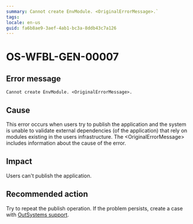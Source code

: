 ```yaml
---
summary: Cannot create EnvModule. <OriginalErrorMessage>.`
tags:
locale: en-us
guid: fa6b8ae9-3aef-4ab1-bc3a-8ddb43c7a126
---
```


# OS-WFBL-GEN-00007

## Error message

`Cannot create EnvModule. <OriginalErrorMessage>.`

## Cause

This error occurs when users try to publish the application and the system is unable to validate external dependencies (of the application) that rely on modules existing in the users infrastructure. 
The &lt;OriginalErrorMessage&gt; includes information about the cause of the error.

## Impact

Users can't publish the application.

## Recommended action

Try to repeat the publish operation. If the problem persists, create a case with [OutSystems support](https://success.outsystems.com/Support).
